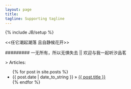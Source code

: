 ```yaml
---
layout: page
title: 
tagline: Supporting tagline
---
```

{% include JB/setup %}

<<任它潮起潮落 且自静候花开>>     
                  
               


######### 一无所有，所以无惧失去 || 欢迎与我一起听汐品茗    



			
			


\> Articles:

<ul class="posts">
  {% for post in site.posts %}
    <li><span>{{ post.date | date_to_string }}</span> &raquo; <a href="{{ BASE_PATH }}{{ post.url }}">{{ post.title }}</a></li>
  {% endfor %}
</ul>
